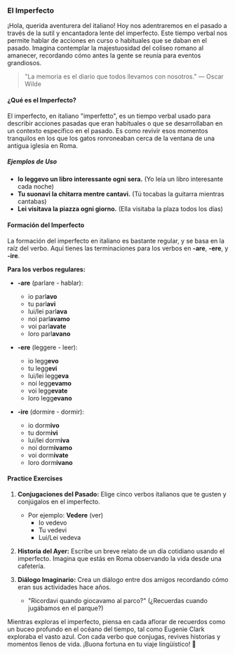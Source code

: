 ### El Imperfecto

¡Hola, querida aventurera del italiano! Hoy nos adentraremos en el pasado a través de la sutil y encantadora lente del imperfecto. Este tiempo verbal nos permite hablar de acciones en curso o habituales que se daban en el pasado. Imagina contemplar la majestuosidad del coliseo romano al amanecer, recordando cómo antes la gente se reunía para eventos grandiosos.

> "La memoria es el diario que todos llevamos con nosotros." — Oscar Wilde

#### ¿Qué es el Imperfecto?

El imperfecto, en italiano "imperfetto", es un tiempo verbal usado para describir acciones pasadas que eran habituales o que se desarrollaban en un contexto específico en el pasado. Es como revivir esos momentos tranquilos en los que los gatos ronroneaban cerca de la ventana de una antigua iglesia en Roma.

##### Ejemplos de Uso

- **Io leggevo un libro interessante ogni sera.** (Yo leía un libro interesante cada noche)
- **Tu suonavi la chitarra mentre cantavi.** (Tú tocabas la guitarra mientras cantabas)
- **Lei visitava la piazza ogni giorno.** (Ella visitaba la plaza todos los días)

#### Formación del Imperfecto

La formación del imperfecto en italiano es bastante regular, y se basa en la raíz del verbo. Aquí tienes las terminaciones para los verbos en **-are**, **-ere**, y **-ire**.

**Para los verbos regulares:**

- **-are** (parlare - hablar):
  - io parl**avo**
  - tu parl**avi**
  - lui/lei parl**ava**
  - noi parl**avamo**
  - voi parl**avate**
  - loro parl**avano**

- **-ere** (leggere - leer):
  - io legg**evo**
  - tu legg**evi**
  - lui/lei legg**eva**
  - noi legg**evamo**
  - voi legg**evate**
  - loro legg**evano**

- **-ire** (dormire - dormir):
  - io dorm**ivo**
  - tu dorm**ivi**
  - lui/lei dorm**iva**
  - noi dorm**ivamo**
  - voi dorm**ivate**
  - loro dorm**ivano**

#### Practice Exercises

1. **Conjugaciones del Pasado:** Elige cinco verbos italianos que te gusten y conjúgalos en el imperfecto.
   - Por ejemplo: **Vedere** (ver)
     - Io vedevo
     - Tu vedevi
     - Lui/Lei vedeva

2. **Historia del Ayer:** Escribe un breve relato de un día cotidiano usando el imperfecto. Imagina que estás en Roma observando la vida desde una cafetería.

3. **Diálogo Imaginario:** Crea un diálogo entre dos amigos recordando cómo eran sus actividades hace años.
   - "Ricordavi quando giocavamo al parco?" (¿Recuerdas cuando jugábamos en el parque?)

Mientras exploras el imperfecto, piensa en cada aflorar de recuerdos como un buceo profundo en el océano del tiempo, tal como Eugenie Clark exploraba el vasto azul. Con cada verbo que conjugas, revives historias y momentos llenos de vida. ¡Buona fortuna en tu viaje lingüístico! 🌊